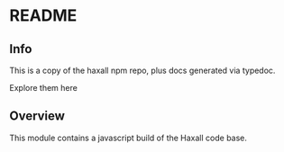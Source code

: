 # README #

## Info ## 
This is a copy of the haxall npm repo, plus docs generated via typedoc. 

Explore them here 

## Overview ##
This module contains a javascript build of the Haxall code base. 

